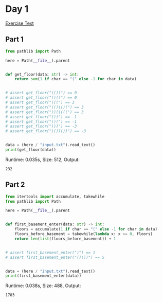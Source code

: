 # Day 1

[Exercise Text](https://adventofcode.com/2015/day/1)

## Part 1
```python
from pathlib import Path

here = Path(__file__).parent


def get_floor(data: str) -> int:
    return sum(1 if char == "(" else -1 for char in data)


# assert get_floor("(())") == 0
# assert get_floor("()()") == 0
# assert get_floor("(((") == 3
# assert get_floor("(()(()(") == 3
# assert get_floor("))(((((") == 3
# assert get_floor("())") == -1
# assert get_floor("))(") == -1
# assert get_floor(")))") == -3
# assert get_floor(")())())") == -3


data = (here / "input.txt").read_text()
print(get_floor(data))

```
Runtime: 0.035s, Size: 512, Output:
```
232
```
## Part 2
```python
from itertools import accumulate, takewhile
from pathlib import Path

here = Path(__file__).parent


def first_basement_enter(data: str) -> int:
    floors = accumulate(1 if char == "(" else -1 for char in data)
    floors_before_basement = takewhile(lambda x: x >= 0, floors)
    return len(list(floors_before_basement)) + 1


# assert first_basement_enter(")") == 1
# assert first_basement_enter("()())") == 5


data = (here / "input.txt").read_text()
print(first_basement_enter(data))

```
Runtime: 0.038s, Size: 488, Output:
```
1783
```